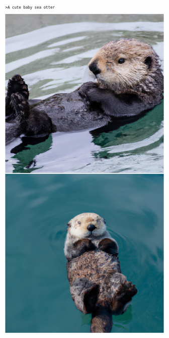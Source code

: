 
```shell
>A cute baby sea otter
```
![](./img-yHtsmKGVam6FuftSsyO8yFrS.png)
![](./img-A3lpl9XqkluuBLeu5mru03Fq.png)
